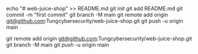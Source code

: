 echo "# web-juice-shop" >> README.md
git init
git add README.md
git commit -m "first commit"
git branch -M main
git remote add origin git@github.com:Tungcybersecurity/web-juice-shop.git
git push -u origin main


git remote add origin git@github.com:Tungcybersecurity/web-juice-shop.git
git branch -M main
git push -u origin main
